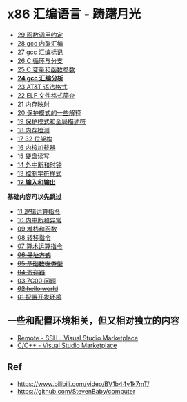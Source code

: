 # x86 汇编语言 - 踌躇月光

* [29 函数调用约定](./29/)
* [28  gcc 内联汇编](./28/)
* [27 gcc 汇编标记](./27/)
* [26 C 循环与分支](./26/)
* [25  C 变量和函数参数](./25/)
* [**24  gcc 汇编分析**](./24/)
* [23 AT&T 语法格式](./23/)
* [22 ELF 文件格式简介](./22/)
* [21 内存映射](./21/)
* [20 保护模式的一些解释](./20/)
* [19 保护模式和全局描述符](./19/)
* [18 内存检测](./18/)
* [17 32 位架构](./17/)
* [16 内核加载器](./16/)
* [15 硬盘读写](./15/)
* [14 外中断和时钟](./14)
* [13 控制字符样式](./13)
* [**12 输入和输出**](./12)

**基础内容可以先跳过**

* [11 逻辑运算指令](./11)
* [10 内中断和异常](./10)
* [09 堆栈和函数](./09)
* [08 转移指令](./08)
* [07 算术运算指令](./07)
* ~~[06 寻址方式](./06)~~
* ~~[05 基础数据类型](./05)~~
* ~~[04 寄存器](./04)~~
* ~~[03 7C00 问题](./03)~~
* ~~[02 hello world](./02)~~
* ~~[01 配置开发环境](./01)~~

## 一些和配置环境相关，但又相对独立的内容

* [Remote - SSH - Visual Studio Marketplace](https://marketplace.visualstudio.com/items?itemName=ms-vscode-remote.remote-ssh)
* [C/C++ - Visual Studio Marketplace](https://marketplace.visualstudio.com/items?itemName=ms-vscode.cpptools)

## Ref

* <https://www.bilibili.com/video/BV1b44y1k7mT/>
* <https://github.com/StevenBaby/computer>